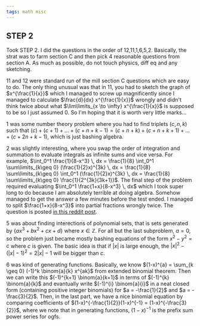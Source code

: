 ```yaml
---
tags: math misc
---
```


## STEP 2

Took STEP 2. I did the questions in the order of 12,11,1,6,5,2. Basically, the strat was to farm section C and then pick 4 reasonable questions from section A. As much as possible, do not touch physics, diff eq and any sketching.

11 and 12 were standard run of the mill section C questions which are easy to do. The only thing unusual was that in 11, you had to sketch the graph of $x^{\frac{1}{x}}$ which I managed to screw up magnificently since I managed to calculate $\frac{d}{dx} x^{\frac{1}{x}}$ wrongly and didn't think twice about what $\lim\limits_{x \to \infty} x^{\frac{1}{x}}$ is supposed to be so I just assumed $0$. So I'm hoping that it is worth very little marks...

1 was some number theory problem where you had to find triplets $(c,n,k)$ such that $(c)+(c+1)+\ldots+(c+n+k-1) = (c+n+k) + (c+n+k+1) + \ldots + (c+2n+k-1)$, which is just bashing algebra.

2 was slightly interesting, where you swap the order of integration and summation to evaluate integrals as infinite sums and vice versa. For example, $\int_0^1 \frac{1}{8-x^3} \, dx = \frac{1}{8} \int_0^1 \sum\limits_{k\geq 0} (\frac{1}{2}x)^{3k} \, dx = \frac{1}{8} \sum\limits_{k\geq 0} \int_0^1 (\frac{1}{2}x)^{3k} \, dx = \frac{1}{8} \sum\limits_{k\geq 0} \frac{1}{2^{3k}(3k+1)}$. The final step of the problem required evaluating $\int_0^1 \frac{1+x}{8-x^3} \, dx$ which I took super long to do because I am absolutely terrible at doing algebra. Somehow managed to get the answer a few minutes before the test ended. I managed to split $\frac{1+x}{8-x^3}$ into partial fractions wrongly twice. The question is posted [in this reddit post](https://www.reddit.com/r/6thForm/comments/1d8rb1m/3_hours_of_comtemplation/).

5 was about finding interections of polynomial sets, that is sets generated by $\{ax^3 + bx^2 + cx + d\}$ where $x \in \mathbb{Z}$. For all but the last subproblem, $a=0$, so the problem just became mostly bashing equations of the form $x^2 - y^2 = c$ where $c$ is given. The basic idea is that if $\lvert x  \rvert$ is large enough, the $\lvert x \rvert^2 - (\lvert x  \rvert -1)^2 = 2\lvert x  \rvert-1$ will be bigger than $c$.

6 was kind of generating functions. Basically, we know $(1-x)^{a} = \sum_{k \geq 0} (-1)^k \binom{a}{k} x^{ak}$ from extended binomial theorem. Then we can write this $(-1)^{k+1} \binom{a}{k+1}$ in terms of $(-1)^{k} \binom{a}{k}$ and evantually write $(-1)^{i} \binom{a}{i}$ in a neat closed form (containing positive integer binomials) for $a = -\frac{1}{2}$ and $a = -\frac{3}{2}$. Then, in the last part, we have a nice binomial equation by comparing coefficients of $(1-x)^{-\frac{1}{2}}(1-x)^{-1} = (1-x)^{-\frac{3}{2}}$, where we note that in generating functions, $(1-x)^{-1}$ is the prefix sum power series for ogfs.

